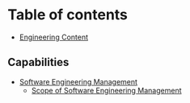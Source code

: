 # Table of contents

* [Engineering Content](README.md)

## Capabilities

* [Software Engineering Management](capabilities/software-engineering-management/README.md)
  * [Scope of Software Engineering Management](capabilities/software-engineering-management/scope-of-software-engineering-management.md)
